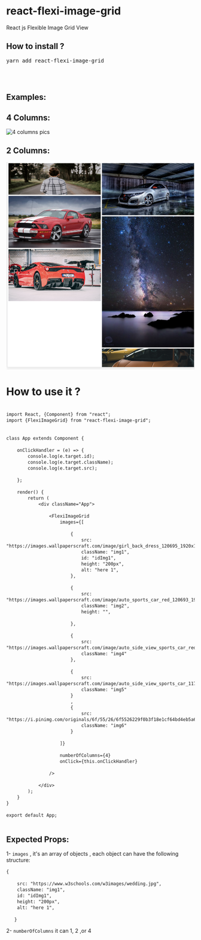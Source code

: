 # react-flexi-image-grid
React js Flexible Image Grid View

<h2>How to install ?</h2> 
<pre>
yarn add react-flexi-image-grid
</pre>


<br />
<br />

<h2>Examples:</h2>

 <h2>4 Columns:</h2>
 
![4 columns pics](./example-pics/ss1.png)

 <h2>2 Columns:</h2>
 
![2 columns pics](./example-pics/ss3.png)


<h1>How to use it ? </h1>

```

import React, {Component} from "react";
import {FlexiImageGrid} from "react-flexi-image-grid";


class App extends Component {

    onClickHandler = (e) => {
        console.log(e.target.id);
        console.log(e.target.className);
        console.log(e.target.src);

    };

    render() {
        return (
            <div className="App">

                <FlexiImageGrid
                    images={[

                        {
                            src: "https://images.wallpaperscraft.com/image/girl_back_dress_120695_1920x1080.jpg",
                            className: "img1",
                            id: "idImg1",
                            height: "200px",
                            alt: "here 1",
                        },

                        {
                            src: "https://images.wallpaperscraft.com/image/auto_sports_car_red_120693_1920x1080.jpg",
                            className: "img2",
                            height: "",

                        },

                        {
                            src: "https://images.wallpaperscraft.com/image/auto_side_view_sports_car_red_118923_1920x1080.jpg",
                            className: "img4"
                        },

                        {
                            src: "https://images.wallpaperscraft.com/image/auto_side_view_sports_car_117332_1920x1080.jpg",
                            className: "img5"
                        }
                        ,
                        {
                            src: "https://i.pinimg.com/originals/6f/55/26/6f5526229f0b3f18e1cf64bd4eb5a62f.jpg",
                            className: "img6"
                        }

                    ]}

                    numberOfColumns={4}
                    onClick={this.onClickHandler}

                />

            </div>
        );
    }
}

export default App;


```

<h2>Expected Props:</h2>

1- `images` , it's an array of objects , each object can have the following structure:
```
{

	src: "https://www.w3schools.com/w3images/wedding.jpg",
	className: "img1",
	id: "idImg1",
	height: "200px",
	alt: "here 1",

   }
```


2- `numberOfColumns` it can 1, 2 ,or 4 